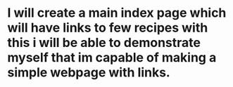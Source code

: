 # I will create a main index page which will have links to few recipes with this i will be able to demonstrate myself that im capable of making a simple webpage with links.
